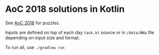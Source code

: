 # AoC 2018 solutions in Kotlin

See [AoC 2018](https://adventofcode.com/2018/) for puzzles.

Inputs are defined on top of each day `task.kt` source or in `/data/NNa` file depending on input size and format.

To run all, use `./gradlew run`